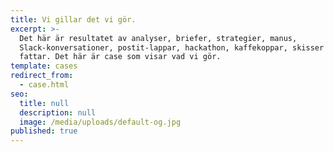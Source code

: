 ```yaml
---
title: Vi gillar det vi gör.
excerpt: >-
  Det här är resultatet av analyser, briefer, strategier, manus, 
  Slack-konversationer, postit-lappar, hackathon, kaffekoppar, skisser … Ja, du 
  fattar. Det här är case som visar vad vi gör.
template: cases
redirect_from:
  - case.html
seo:
  title: null
  description: null
  image: /media/uploads/default-og.jpg
published: true
---
```

